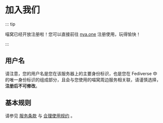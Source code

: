 # 加入我们

::: tip

喵窝已经开放注册啦！您可以直接前往 [nya.one] 注册使用，玩得愉快！

:::

## 用户名

请注意，您的用户名是您在该服务器上的主要身份标识，也是您在 Fediverse 中的唯一身份标识的组成部分，且会与您使用的喵窝周边服务相关联，请谨慎选择，**注册后不可修改**。

## 基本规则

请参见 [服务条款] 与 [合理使用规约] 。

[nya.one]: https://nya.one
[服务条款]: /tos/
[合理使用规约]: /aup/
